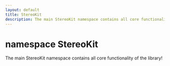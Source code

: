 ```yaml
---
layout: default
title: StereoKit
description: The main StereoKit namespace contains all core functionality of the library!
---
```


# namespace StereoKit

The main StereoKit namespace contains all core functionality of the library!